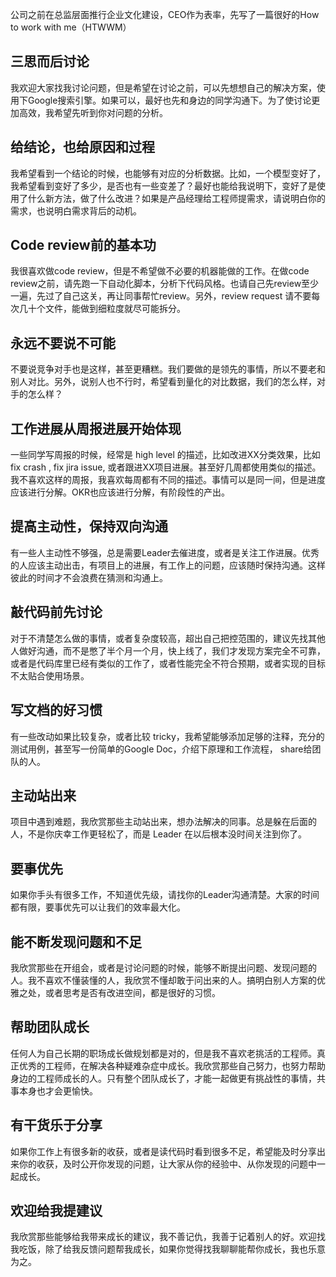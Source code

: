 公司之前在总监层面推行企业文化建设，CEO作为表率，先写了一篇很好的How to work with me（HTWWM）

## 三思而后讨论
我欢迎大家找我讨论问题，但是希望在讨论之前，可以先想想自己的解决方案，使用下Google搜索引擎。如果可以，最好也先和身边的同学沟通下。为了使讨论更加高效，我希望先听到你对问题的分析。
  
## 给结论，也给原因和过程
我希望看到一个结论的时候，也能够有对应的分析数据。比如，一个模型变好了，我希望看到变好了多少，是否也有一些变差了？最好也能给我说明下，变好了是使用了什么新方法，做了什么改进？如果是产品经理给工程师提需求，请说明白你的需求，也说明白需求背后的动机。

## Code review前的基本功
我很喜欢做code review，但是不希望做不必要的机器能做的工作。在做code review之前，请先跑一下自动化脚本，分析下代码风格。也请自己先review至少一遍，先过了自己这关，再让同事帮忙review。另外，review request 请不要每次几十个文件，能做到细粒度就尽可能拆分。

## 永远不要说不可能
不要说竞争对手也是这样，甚至更糟糕。我们要做的是领先的事情，所以不要老和别人对比。另外，说别人也不行时，希望看到量化的对比数据，我们的怎么样，对手的怎么样？

## 工作进展从周报进展开始体现
一些同学写周报的时候，经常是 high level 的描述，比如改进XX分类效果，比如fix crash , fix jira issue, 或者跟进XX项目进展。甚至好几周都使用类似的描述。我不喜欢这样的周报，我喜欢每周都有不同的描述。事情可以是同一间，但是进度应该进行分解。OKR也应该进行分解，有阶段性的产出。

## 提高主动性，保持双向沟通
有一些人主动性不够强，总是需要Leader去催进度，或者是关注工作进展。优秀的人应该主动出击，有项目上的进展，有工作上的问题，应该随时保持沟通。这样彼此的时间才不会浪费在猜测和沟通上。

## 敲代码前先讨论
对于不清楚怎么做的事情，或者复杂度较高，超出自己把控范围的，建议先找其他人做好沟通，而不是憋了半个月一个月，快上线了，我们才发现方案完全不可靠，或者是代码库里已经有类似的工作了，或者性能完全不符合预期，或者实现的目标不太贴合使用场景。

## 写文档的好习惯
有一些改动如果比较复杂，或者比较 tricky，我希望能够添加足够的注释，充分的测试用例，甚至写一份简单的Google Doc，介绍下原理和工作流程， share给团队的人。

## 主动站出来
项目中遇到难题，我欣赏那些主动站出来，想办法解决的同事。总是躲在后面的人，不是你庆幸工作更轻松了，而是 Leader 在以后根本没时间关注到你了。

## 要事优先
如果你手头有很多工作，不知道优先级，请找你的Leader沟通清楚。大家的时间都有限，要事优先可以让我们的效率最大化。

## 能不断发现问题和不足
我欣赏那些在开组会，或者是讨论问题的时候，能够不断提出问题、发现问题的人。我不喜欢不懂装懂的人，我欣赏不懂却敢于问出来的人。搞明白别人方案的优雅之处，或者思考是否有改进空间，都是很好的习惯。

## 帮助团队成长
任何人为自己长期的职场成长做规划都是对的，但是我不喜欢老挑活的工程师。真正优秀的工程师，在解决各种疑难杂症中成长。我欣赏那些自己努力，也努力帮助身边的工程师成长的人。只有整个团队成长了，才能一起做更有挑战性的事情，共事本身也才会更愉快。

## 有干货乐于分享
如果你工作上有很多新的收获，或者是读代码时看到很多不足，希望能及时分享出来你的收获，及时公开你发现的问题，让大家从你的经验中、从你发现的问题中一起成长。

## 欢迎给我提建议
我欣赏那些能够给我带来成长的建议，我不善记仇，我善于记着别人的好。欢迎找我吃饭，除了给我反馈问题帮我成长，如果你觉得找我聊聊能帮你成长，我也乐意为之。
<!--stackedit_data:
eyJoaXN0b3J5IjpbMjM2MDU2ODddfQ==
-->